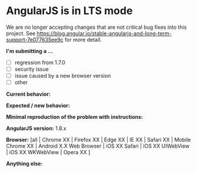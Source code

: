 # AngularJS is in LTS mode

We are no longer accepting changes that are not critical bug fixes into this project.
See https://blog.angular.io/stable-angularjs-and-long-term-support-7e077635ee9c for more detail.

<!--
IF YOU DON'T FILL OUT THE FOLLOWING INFORMATION WE MIGHT CLOSE YOUR ISSUE WITHOUT INVESTIGATION
-->

<!--
- For *SUPPORT QUESTIONS*, use one of the
[support channels](https://github.com/angular/angular.js/blob/master/CONTRIBUTING.md#question).
- Before submitting, please **SEARCH GITHUB** for a similar issue or PR. -->

**I'm submitting a ...**

<!-- (check one with "x") -->

- [ ] regression from 1.7.0
- [ ] security issue
- [ ] issue caused by a new browser version
- [ ] other <!--(Please do not submit support requests here - see above)-->

**Current behavior:**

<!-- Describe how the bug manifests / how the current features are insufficient. -->

**Expected / new behavior:**

<!-- Describe what the behavior would be without the bug / how the feature would improve AngularJS -->

**Minimal reproduction of the problem with instructions:**

<!--
If the current behavior is a bug or you can illustrate your feature request better with an example,
please provide the *STEPS TO REPRODUCE* and if possible a *MINIMAL DEMO* of the problem via
https://plnkr.co or similar (you can use this template as a starting point: http://plnkr.co/edit/tpl:yBpEi4).
-->

**AngularJS version:** 1.8.x

<!-- Check whether this is still an issue in the most recent stable or in the snapshot AngularJS
version (https://code.angularjs.org/snapshot/) -->

**Browser:** [all | Chrome XX | Firefox XX | Edge XX | IE XX | Safari XX | Mobile Chrome XX | Android X.X Web Browser | iOS XX Safari | iOS XX UIWebView | iOS XX WKWebView | Opera XX ]

<!-- All browsers where this could be reproduced (and Operating System if relevant) -->

**Anything else:**

<!-- e.g. stacktraces, related issues, suggestions how to fix -->
